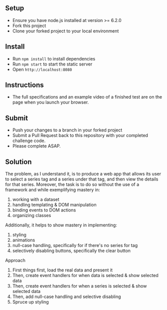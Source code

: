 Setup
---

- Ensure you have node.js installed at version >= 6.2.0
- Fork this project
- Clone your forked project to your local environment

Install
---

- Run `npm install` to install dependencies
- Run `npm start` to start the static server
- Open `http://localhost:8080`

Instructions
---

- The full specifications and an example video of a finished test are on the page when you launch your browser.

Submit
---

- Push your changes to a branch in your forked project
- Submit a Pull Request back to this repository with your completed challenge code.
- Please complete ASAP.


Solution
---

The problem, as I understand it, is to produce a web app that allows its user
to select a series tag and a series under that tag, and then view the details
for that series.  Moreover, the task is to do so without the use of a framework
and while exemplifying mastery in:

1. working with a dataset
2. handling templating & DOM manipulation
3. binding events to DOM actions
4. organizing classes

Additionally, it helps to show mastery in implementing:

1. styling
2. animations
3. null-case handling, specifically for if there's no series for tag
4. selectively disabling buttons, specifically the clear button

Approach

1. First things first, load the real data and present it 
2. Then, create event handlers for when data is selected & show selected data
3. Then, create event handlers for when a series is selected & show selected data
4. Then, add null-case handling and selective disabling
5. Spruce up styling

